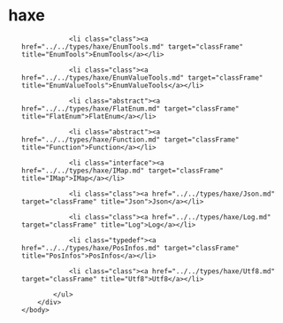 <!DOCTYPE HTML PUBLIC "-//W3C//DTD HTML 4.01 Transitional//EN" "http://www.w3.org/tr/html4/loose.dtd">
<html>
	<head>
		<!-- Generated by chxdoc (build 752) on 2014-10-25 -->
		<title>Package haxe Type List</title>
	</head>
	<body>
		<div class="onepackage" id="types-frame">
			<h1>haxe</h1>
			<ul class="packages">

				<li class="class"><a href="../../types/haxe/EnumTools.md" target="classFrame" title="EnumTools">EnumTools</a></li>

				<li class="class"><a href="../../types/haxe/EnumValueTools.md" target="classFrame" title="EnumValueTools">EnumValueTools</a></li>

				<li class="abstract"><a href="../../types/haxe/FlatEnum.md" target="classFrame" title="FlatEnum">FlatEnum</a></li>

				<li class="abstract"><a href="../../types/haxe/Function.md" target="classFrame" title="Function">Function</a></li>

				<li class="interface"><a href="../../types/haxe/IMap.md" target="classFrame" title="IMap">IMap</a></li>

				<li class="class"><a href="../../types/haxe/Json.md" target="classFrame" title="Json">Json</a></li>

				<li class="class"><a href="../../types/haxe/Log.md" target="classFrame" title="Log">Log</a></li>

				<li class="typedef"><a href="../../types/haxe/PosInfos.md" target="classFrame" title="PosInfos">PosInfos</a></li>

				<li class="class"><a href="../../types/haxe/Utf8.md" target="classFrame" title="Utf8">Utf8</a></li>

			</ul>
		</div>
	</body>
</html>


